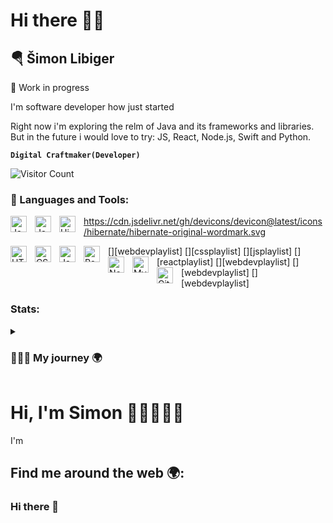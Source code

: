 # Hi there 👋🏻
## 🪂 Šimon Libiger


🚧 Work in progress

I'm software developer how just started 

Right now i'm exploring the relm of Java and its frameworks and libraries. 
But in the future i would love to try: JS, React, Node.js, Swift and Python.






**`Digital Craftmaker(Developer)`**


![Visitor Count](https://profile-counter.glitch.me/Shimmyland/count.svg)









### 🧰 Languages and Tools:
<img align="left" alt="Java" width="26px" src="https://cdn.jsdelivr.net/gh/devicons/devicon@latest/icons/java/java-original.svg" style="padding-right:10px;"/>
<img align="left" alt="Java Spring" width="26px" src="https://cdn.jsdelivr.net/gh/devicons/devicon@latest/icons/spring/spring-original.svg" style="padding-right:10px;"/>
<img align="left" alt="Hibernate" width="26px" src="[https://cdn.jsdelivr.net/gh/devicons/devicon@latest/icons/spring/spring-original.svg](https://cdn.jsdelivr.net/gh/devicons/devicon@latest/icons/hibernate/hibernate-original-wordmark.svg)" style="padding-right:10px;"/>



https://cdn.jsdelivr.net/gh/devicons/devicon@latest/icons/hibernate/hibernate-original-wordmark.svg
          

          

[<img align="left" alt="HTML5" width="26px" src="https://cdn.jsdelivr.net/gh/devicons/devicon/icons/html5/html5-original.svg" style="padding-right:10px;" />][webdevplaylist]
[<img align="left" alt="CSS3" width="26px" src="https://cdn.jsdelivr.net/gh/devicons/devicon/icons/css3/css3-original.svg" style="padding-right:10px;" />][cssplaylist]
[<img align="left" alt="JavaScript" width="26px" src="https://cdn.jsdelivr.net/gh/devicons/devicon/icons/javascript/javascript-original.svg" style="padding-right:10px;" />][jsplaylist]
[<img align="left" alt="React" width="26px" src="https://cdn.jsdelivr.net/gh/devicons/devicon/icons/react/react-original.svg" style="padding-right:10px;" />][reactplaylist]
[<img align="left" alt="Node.js" width="26px" src="https://cdn.jsdelivr.net/gh/devicons/devicon/icons/nodejs/nodejs-original.svg" style="padding-right:10px;" />][webdevplaylist]
[<img align="left" alt="MySQL" width="26px" src="https://cdn.jsdelivr.net/gh/devicons/devicon/icons/mysql/mysql-original.svg" style="padding-right:10px;" />][webdevplaylist]
[<img align="left" alt="Git" width="26px" src="https://cdn.jsdelivr.net/gh/devicons/devicon/icons/git/git-original.svg" style="padding-right:10px;" />][webdevplaylist]


### Stats:



<details>
  <summary><h3>👨🏻‍💻 My journey 🌍 </h3></summary>
  
</details>



# Hi, I'm Simon 👋🏻👨🏻‍💻

I'm 

## Find me around the web 🌍:



### Hi there 👋

<!--
**Shimmyland/Shimmyland** is a ✨ _special_ ✨ repository because its `README.md` (this file) appears on your GitHub profile.

Here are some ideas to get you started:

- 🔭 I’m currently working on ...
- 🌱 I’m currently learning ...
- 👯 I’m looking to collaborate on ...
- 🤔 I’m looking for help with ...
- 💬 Ask me about ...
- 📫 How to reach me: ...
- 😄 Pronouns: ...
- ⚡ Fun fact: ...
-->
